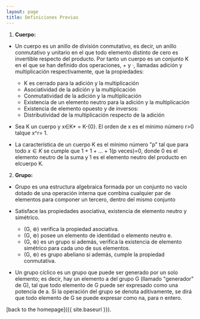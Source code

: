 ```yaml
---
layout: page
title: Definiciones Previas
---
```


1. **Cuerpo:**

* Un cuerpo es un anillo de división conmutativo, es decir, un anillo conmutativo y unitario en el que todo elemento distinto de cero es invertible respecto del producto. Por tanto un cuerpo es un conjunto K en el que se han definido dos operaciones, + y ·, llamadas adición y multiplicación respectivamente, que la propiedades:
  * K es cerrado para la adición y la multiplicación
  * Asociatividad de la adición y la multiplicación
  * Conmutatividad de la adición y la multiplicación
  * Existencia de un elemento neutro para la adición y la multiplicación
  * Existencia de elemento opuesto y de inversos:
  * Distributividad de la multiplicación respecto de la adición

* Sea K un cuerpo y x∈K* = K-{0}. El orden de x es el mínimo número r>0 talque x^r= 1.

* La característica de un cuerpo K es el mínimo número "p" tal que para todo $x∈K$ se cumple que 1 + 1 + ... + 1(p veces)=0, donde 0 es el elemento neutro de la suma y 1 es el elemento neutro del producto en elcuerpo K.

2. **Grupo:**

* Grupo es una estructura algebraica formada por un conjunto no vacío dotado de una operación interna que combina cualquier par de elementos para componer un tercero, dentro del mismo conjunto

* Satisface las propiedades asociativa, existencia de elemento neutro y simétrico.
  * (G, ⊛) verifica la propiedad asociativa.
  * (G, ⊛) posee un elemento de identidad o elemento neutro e.
  * (G, ⊛) es un grupo si además, verifica la existencia de elemento simétrico para cada uno de sus elementos.
  * (G, ⊛) es grupo abeliano si además, cumple la propiedad conmutativa.

* Un grupo cíclico es un grupo que puede ser generado por un solo elemento; es decir, hay un elemento a del grupo G (llamado "generador" de G), tal que todo elemento de G puede ser expresado como una potencia de a. Si la operación del grupo se denota aditivamente, se dirá que todo elemento de G se puede expresar como na, para n entero.

[back to the homepage]({{ site.baseurl }}).
